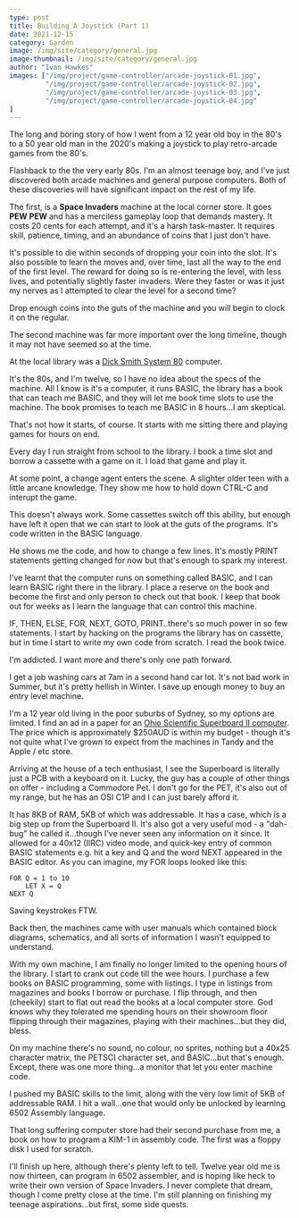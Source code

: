 ```yaml
---
type: post
title: Building A Joystick (Part 1)
date: 2021-12-15
category: Garden
image: /img/site/category/general.jpg
image-thumbnail: /img/site/category/general.jpg
author: "Ivan Hawkes"
images: ["/img/project/game-controller/arcade-joystick-01.jpg",
		 "/img/project/game-controller/arcade-joystick-02.jpg",
		 "/img/project/game-controller/arcade-joystick-03.jpg",
		 "/img/project/game-controller/arcade-joystick-04.jpg"
]
---
```


The long and boring story of how I went from a 12 year old boy in the 80's to a 50 year old man in the 2020's making a joystick to play retro-arcade games from the 80's.

<!--more-->

Flashback to the the very early 80s. I'm an almost teenage boy, and I've just discovered both arcade machines and general purpose computers. Both of these discoveries will have significant impact on the rest of my life.

The first, is a __Space Invaders__ machine at the local corner store. It goes __PEW PEW__ and has a merciless gameplay loop that demands mastery. It costs 20 cents for each attempt, and it's a harsh task-master. It requires skill, patience, timing, and an abundance of coins that I just don't have.

It's possible to die within seconds of dropping your coin into the slot. It's also possible to learn the moves and, over time, last all the way to the end of the first level. The reward for doing so is re-entering the level, with less lives, and potentially slightly faster invaders. Were they faster or was it just my nerves as I attempted to clear the level for a second time?

Drop enough coins into the guts of the machine and you will begin to clock it on the regular.

The second machine was far more important over the long timeline, though it may not have seemed so at the time.

At the local library was a [Dick Smith System 80](https://collection.maas.museum/object/456918) computer.

It's the 80s, and I'm twelve, so I have no idea about the specs of the machine. All I know is it's a computer, it runs BASIC, the library has a book that can teach me BASIC, and they will let me book time slots to use the machine. The book promises to teach me BASIC in 8 hours...I am skeptical.

That's not how it starts, of course. It starts with me sitting there and playing games for hours on end.

Every day I run straight from school to the library. I book a time slot and borrow a cassette with a game on it. I load that game and play it.

At some point, a change agent enters the scene. A slighter older teen with a little arcane knowledge. They show me how to hold down CTRL-C and interupt the game.

This doesn't always work. Some cassettes switch off this ability, but enough have left it open that we can start to look at the guts of the programs. It's code written in the BASIC language.

He shows me the code, and how to change a few lines. It's mostly PRINT statements getting changed for now but that's enough to spark my interest.

I've learnt that the computer runs on something called BASIC, and I can learn BASIC right there in the library. I place a reserve on the book and become the first and only person to check out that book. I keep that book out for weeks as I learn the language that can control this machine.

IF, THEN, ELSE, FOR, NEXT, GOTO, PRINT..there's so much power in so few statements. I start by hacking on the programs the library has on cassette, but in time I start to write my own code from scratch. I read the book twice.

I'm addicted. I want more and there's only one path forward.

I get a job washing cars at 7am in a second hand car lot. It's not bad work in Summer, but it's pretty hellish in Winter. I save up enough money to buy an entry level machine.

I'm a 12 year old living in the poor suburbs of Sydney, so my options are limited. I find an ad in a paper for an [Ohio Scientific Superboard II computer](http://www.oldcomputers.net/osi-600.html). The price which is approximately $250AUD is within my budget - though it's not quite what I've grown to expect from the machines in Tandy and the Apple / etc store.

Arriving at the house of a tech enthusiast, I see the Superboard is literally just a PCB with a keyboard on it. Lucky, the guy has a couple of other things on offer - including a Commodore Pet. I don't go for the PET, it's also out of my range, but he has an OSI C1P and I can just barely afford it.

It has 8KB of RAM, 5KB of which was addressable. It has a case, which is a big step up from the Superboard II. It's also got a very useful mod - a "dah-bug" he called it...though I've never seen any information on it since. It allowed for a 40x12 (IIRC) video mode, and quick-key entry of common BASIC statements e.g. hit a key and Q and the word NEXT appeared in the BASIC editor. As you can imagine, my FOR loops looked like this:

```BASIC
FOR Q = 1 to 10
    LET X = Q
NEXT Q
```

Saving keystrokes FTW.

Back then, the machines came with user manuals which contained block diagrams, schematics, and all sorts of information I wasn't equipped to understand.

With my own machine, I am finally no longer limited to the opening hours of the library. I start to crank out code till the wee hours. I purchase a few books on BASIC programming, some with listings. I type in listings from magazines and books I borrow or purchase. I flip through, and then (cheekily) start to flat out read the books at a local computer store. God knows why they tolerated me spending hours on their showroom floor flipping through their magazines, playing with their machines...but they did, bless.

On my machine there's no sound, no colour, no sprites, nothing but a 40x25 character matrix, the PETSCI character set, and BASIC...but that's enough. Except, there was one more thing...a monitor that let you enter machine code.

I pushed my BASIC skills to the limit, along with the very low limit of 5KB of addressable RAM. I hit a wall...one that would only be unlocked by learning 6502 Assembly language.

That long suffering computer store had their second purchase from me, a book on how to program a KIM-1 in assembly code. The first was a floppy disk I used for scratch.

I'll finish up here, although there's plenty left to tell. Twelve year old me is now thirteen, can program in 6502 assembler, and is hoping like heck to write their own version of Space Invaders. I never complete that dream, though I come pretty close at the time. I'm still planning on finishing my teenage aspirations...but first, some side quests.